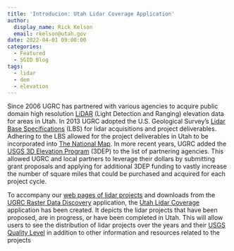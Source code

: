 ```yaml
---
title: 'Introducion: Utah Lidar Coverage Application'
author:
  display_name: Rick Kelson
  email: rkelson@utah.gov
date: 2022-04-01 09:00:00
categories:
  - Featured
  - SGID Blog
tags:
  - lidar
  - dem
  - elevation
---
```


Since 2006 UGRC has partnered with various agencies to acquire public domain high resolution [LiDAR](https://oceanservice.noaa.gov/facts/lidar.html) (Light Detection and Ranging) elevation data for areas in Utah. In 2013 UGRC adopted the U.S. Geological Survey’s [Lidar Base Specifications](https://www.usgs.gov/ngp-standards-and-specifications/lidar-base-specification-online) (LBS) for lidar acquisitions and project deliverables. Adhering to the LBS allowed for the project deliverables in Utah to be incorporated into [The National Map](https://www.usgs.gov/programs/national-geospatial-program/national-map). In more recent years, UGRC added the [USGS 3D Elevation Program](https://www.usgs.gov/3d-elevation-program) (3DEP) to the list of partnering agencies. This allowed UGRC and local partners to leverage their dollars by submitting grant proposals and applying for additional 3DEP funding to vastly increase the number of square miles that could be purchased and acquired for each project cycle.

To accompany our [web pages of lidar projects](https://gis.utah.gov/data/elevation-and-terrain/#LiDAR) and downloads from the [UGRC Raster Data Discovery](https://raster.utah.gov/) application, the [Utah Lidar Coverage](https://utah.maps.arcgis.com/apps/instant/minimalist/index.html?appid=35d08d7d23ca4293b657d570f1005822) application has been created. It depicts the lidar projects that have been proposed, are in progress, or have been completed in Utah. This will allow users to see the distribution of lidar projects over the years and their [USGS Quality Level](https://www.usgs.gov/3d-elevation-program/topographic-data-quality-levels-qls) in addition to other information and resources related to the projects
